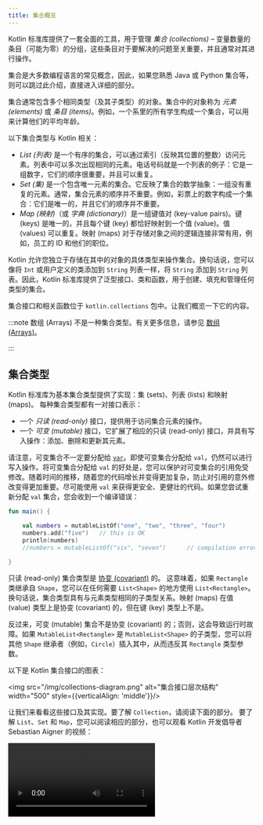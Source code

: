 ```yaml
---
title: 集合概览
---
```

Kotlin 标准库提供了一套全面的工具，用于管理 _集合 (collections)_ – 变量数量的条目（可能为零）的分组，这些条目对于要解决的问题至关重要，并且通常对其进行操作。

集合是大多数编程语言的常见概念，因此，如果您熟悉 Java 或 Python 集合等，则可以跳过此介绍，直接进入详细的部分。

集合通常包含多个相同类型（及其子类型）的对象。集合中的对象称为 _元素 (elements)_ 或 _条目 (items)_。例如，一个系里的所有学生构成一个集合，可以用来计算他们的平均年龄。

以下集合类型与 Kotlin 相关：

* _List (列表)_ 是一个有序的集合，可以通过索引（反映其位置的整数）访问元素。列表中可以多次出现相同的元素。电话号码就是一个列表的例子：它是一组数字，它们的顺序很重要，并且可以重复。
* _Set (集)_ 是一个包含唯一元素的集合。它反映了集合的数学抽象：一组没有重复的元素。通常，集合元素的顺序并不重要。例如，彩票上的数字构成一个集合：它们是唯一的，并且它们的顺序并不重要。
* _Map (映射)_（或 _字典 (dictionary)_）是一组键值对 (key-value pairs)。键 (keys) 是唯一的，并且每个键 (key) 都恰好映射到一个值 (value)。值 (values) 可以重复。映射 (maps) 对于存储对象之间的逻辑连接非常有用，例如，员工的 ID 和他们的职位。

Kotlin 允许您独立于存储在其中的对象的具体类型来操作集合。换句话说，您可以像将 `Int` 或用户定义的类添加到 `String` 列表一样，将 `String` 添加到 `String` 列表。因此，Kotlin 标准库提供了泛型接口、类和函数，用于创建、填充和管理任何类型的集合。

集合接口和相关函数位于 `kotlin.collections` 包中。让我们概览一下它的内容。

:::note
数组 (Arrays) 不是一种集合类型。有关更多信息，请参见 [数组 (Arrays)](arrays)。

:::

## 集合类型

Kotlin 标准库为基本集合类型提供了实现：集 (sets)、列表 (lists) 和映射 (maps)。
每种集合类型都有一对接口表示：

* 一个 _只读 (read-only)_ 接口，提供用于访问集合元素的操作。
* 一个 _可变 (mutable)_ 接口，它扩展了相应的只读 (read-only) 接口，并具有写入操作：添加、删除和更新其元素。

请注意，可变集合不一定要分配给 [`var`](basic-syntax#variables)。即使可变集合分配给 `val`，仍然可以进行写入操作。将可变集合分配给 `val` 的好处是，您可以保护对可变集合的引用免受修改。随着时间的推移，随着您的代码增长并变得更加复杂，防止对引用的意外修改变得更加重要。尽可能使用 `val` 来获得更安全、更健壮的代码。如果您尝试重新分配 `val` 集合，您会收到一个编译错误：

```kotlin
fun main() {

    val numbers = mutableListOf("one", "two", "three", "four")
    numbers.add("five")   // this is OK
    println(numbers)
    //numbers = mutableListOf("six", "seven")      // compilation error

}
```

只读 (read-only) 集合类型是 [协变 (covariant)](generics#variance) 的。
这意味着，如果 `Rectangle` 类继承自 `Shape`，您可以在任何需要 `List<Shape>` 的地方使用 `List<Rectangle>`。
换句话说，集合类型具有与元素类型相同的子类型关系。映射 (maps) 在值 (value) 类型上是协变 (covariant) 的，但在键 (key) 类型上不是。

反过来，可变 (mutable) 集合不是协变 (covariant) 的；否则，这会导致运行时故障。如果 `MutableList<Rectangle>` 是 `MutableList<Shape>` 的子类型，您可以将其他 `Shape` 继承者（例如，`Circle`）插入其中，从而违反其 `Rectangle` 类型参数。

以下是 Kotlin 集合接口的图表：

<img src="/img/collections-diagram.png" alt="集合接口层次结构" width="500" style={{verticalAlign: 'middle'}}/>

让我们来看看这些接口及其实现。要了解 `Collection`，请阅读下面的部分。
要了解 `List`、`Set` 和 `Map`，您可以阅读相应的部分，也可以观看 Kotlin 开发倡导者 Sebastian Aigner 的视频：

<video src="https://www.youtube.com/v/F8jj7e-_jFA" title="Kotlin 集合概述"/>

### Collection

[`Collection<T>`](https://kotlinlang.org/api/latest/jvm/stdlib/kotlin.collections/-collection/index.html) 是集合层次结构的根。此接口表示只读 (read-only) 集合的常见行为：检索大小、检查条目成员资格等等。
`Collection` 继承自 `Iterable<T>` 接口，该接口定义了迭代元素的操作。您可以将 `Collection` 用作函数的参数，该函数适用于不同的集合类型。对于更具体的情况，请使用 `Collection` 的继承者：[`List`](https://kotlinlang.org/api/latest/jvm/stdlib/kotlin.collections/-list/index.html) 和 [`Set`](https://kotlinlang.org/api/latest/jvm/stdlib/kotlin.collections/-set/index.html)。

```kotlin
fun printAll(strings: Collection<String>) {
    for(s in strings) print("$s ")
    println()
}
    
fun main() {
    val stringList = listOf("one", "two", "one")
    printAll(stringList)
    
    val stringSet = setOf("one", "two", "three")
    printAll(stringSet)
}
```

[`MutableCollection<T>`](https://kotlinlang.org/api/latest/jvm/stdlib/kotlin.collections/-mutable-collection/index.html) 是具有写入操作（例如，`add` 和 `remove`）的 `Collection`。

```kotlin
fun List<String>.getShortWordsTo(shortWords: MutableList<String>, maxLength: Int) {
    this.filterTo(shortWords) { it.length <= maxLength }
    // throwing away the articles
    val articles = setOf("a", "A", "an", "An", "the", "The")
    shortWords -= articles
}

fun main() {
    val words = "A long time ago in a galaxy far far away".split(" ")
    val shortWords = mutableListOf<String>()
    words.getShortWordsTo(shortWords, 3)
    println(shortWords)
}
```

### List

[`List<T>`](https://kotlinlang.org/api/latest/jvm/stdlib/kotlin.collections/-list/index.html) 以指定的顺序存储元素，并提供对它们的索引访问。索引从零开始——第一个元素的索引——并到 `lastIndex`，即 `(list.size - 1)`。

```kotlin
fun main() {

    val numbers = listOf("one", "two", "three", "four")
    println("Number of elements: ${numbers.size}")
    println("Third element: ${numbers.get(2)}")
    println("Fourth element: ${numbers[3]}")
    println("Index of element \"two\" ${numbers.indexOf("two")}")

}
```

列表元素（包括 null）可以重复：一个列表可以包含任意数量的相等对象或单个对象的出现次数。
如果两个列表具有相同的大小，并且在相同位置具有 [结构上相等 (structurally equal)](equality#structural-equality) 的元素，则认为这两个列表相等。

```kotlin
data class Person(var name: String, var age: Int)

fun main() {

    val bob = Person("Bob", 31)
    val people = listOf(Person("Adam", 20), bob, bob)
    val people2 = listOf(Person("Adam", 20), Person("Bob", 31), bob)
    println(people == people2)
    bob.age = 32
    println(people == people2)

}
```

[`MutableList<T>`](https://kotlinlang.org/api/latest/jvm/stdlib/kotlin.collections/-mutable-list/index.html) 是具有列表特定写入操作的 `List`，例如，在特定位置添加或删除元素。

```kotlin
fun main() {

    val numbers = mutableListOf(1, 2, 3, 4)
    numbers.add(5)
    numbers.removeAt(1)
    numbers[0] = 0
    numbers.shuffle()
    println(numbers)

}
```

如您所见，在某些方面，列表与数组非常相似。
但是，有一个重要的区别：数组的大小在初始化时定义，并且永远不会更改；
反过来，列表没有预定义的大小；列表的大小可以因写入操作而改变：添加、更新或删除元素。

在 Kotlin 中，`MutableList` 的默认实现是 [`ArrayList`](https://kotlinlang.org/api/latest/jvm/stdlib/kotlin.collections/-array-list/index.html)，您可以将其视为可调整大小的数组。

### Set

[`Set<T>`](https://kotlinlang.org/api/latest/jvm/stdlib/kotlin.collections/-set/index.html) 存储唯一元素；
它们的顺序通常是未定义的。`null` 元素也是唯一的：一个 `Set` 只能包含一个 `null`。
如果两个集合具有相同的大小，并且对于一个集合的每个元素，在另一个集合中都有一个相等的元素，则这两个集合相等。

```kotlin
fun main() {

    val numbers = setOf(1, 2, 3, 4)
    println("Number of elements: ${numbers.size}")
    if (numbers.contains(1)) println("1 is in the set")

    val numbersBackwards = setOf(4, 3, 2, 1)
    println("The sets are equal: ${numbers == numbersBackwards}")

}
```

[`MutableSet`](https://kotlinlang.org/api/latest/jvm/stdlib/kotlin.collections/-mutable-set/index.html) 是具有来自 `MutableCollection` 的写入操作的 `Set`。

`MutableSet` 的默认实现 – [`LinkedHashSet`](https://kotlinlang.org/api/latest/jvm/stdlib/kotlin.collections/-linked-hash-set/index.html) – 保留了元素插入的顺序。
因此，依赖于顺序的函数，例如 `first()` 或 `last()`，在此类集合上返回可预测的结果。

```kotlin
fun main() {

    val numbers = setOf(1, 2, 3, 4)  // LinkedHashSet is the default implementation
    val numbersBackwards = setOf(4, 3, 2, 1)
    
    println(numbers.first() == numbersBackwards.first())
    println(numbers.first() == numbersBackwards.last())

}
```

另一种实现 – [`HashSet`](https://kotlinlang.org/api/latest/jvm/stdlib/kotlin.collections/-hash-set/index.html) – 没有说明元素的顺序，因此在此类集合上调用此类函数会返回不可预测的结果。但是，`HashSet` 需要更少的内存来存储相同数量的元素。

### Map

[`Map<K, V>`](https://kotlinlang.org/api/latest/jvm/stdlib/kotlin.collections/-map/index.html) 不是 `Collection` 接口的继承者；但是，它也是一种 Kotlin 集合类型。
`Map` 存储 _键值对 (key-value)_ （或 _条目 (entries)_）；键 (keys) 是唯一的，但是不同的键 (keys) 可以与相等的值 (values) 配对。
`Map` 接口提供了特定的函数，例如按键 (key) 访问值 (value)、搜索键 (keys) 和值 (values) 等。

```kotlin
fun main() {

    val numbersMap = mapOf("key1" to 1, "key2" to 2, "key3" to 3, "key4" to 1)
    
    println("All keys: ${numbersMap.keys}")
    println("All values: ${numbersMap.values}")
    if ("key2" in numbersMap) println("Value by key \"key2\": ${numbersMap["key2"]}")    
    if (1 in numbersMap.values) println("The value 1 is in the map")
    if (numbersMap.containsValue(1)) println("The value 1 is in the map") // same as previous

}
```

包含相等对的两个映射 (maps) 是相等的，而与对的顺序无关。

```kotlin
fun main() {

    val numbersMap = mapOf("key1" to 1, "key2" to 2, "key3" to 3, "key4" to 1)    
    val anotherMap = mapOf("key2" to 2, "key1" to 1, "key4" to 1, "key3" to 3)
    
    println("The maps are equal: ${numbersMap == anotherMap}")

}
```

[`MutableMap`](https://kotlinlang.org/api/latest/jvm/stdlib/kotlin.collections/-mutable-map/index.html) 是具有映射写入操作的 `Map`，例如，您可以添加新的键值对或更新与给定键相关联的值。

```kotlin
fun main() {

    val numbersMap = mutableMapOf("one" to 1, "two" to 2)
    numbersMap.put("three", 3)
    numbersMap["one"] = 11

    println(numbersMap)

}
```

`MutableMap` 的默认实现 – [`LinkedHashMap`](https://kotlinlang.org/api/latest/jvm/stdlib/kotlin.collections/-linked-hash-map/index.html) – 在迭代映射 (map) 时保留元素插入的顺序。
反过来，另一种实现 – [`HashMap`](https://kotlinlang.org/api/latest/jvm/stdlib/kotlin.collections/-hash-map/index.html) – 没有说明元素的顺序。

### ArrayDeque

[`ArrayDeque<T>`](https://kotlinlang.org/api/latest/jvm/stdlib/kotlin.collections/-array-deque/) 是一个双端队列 (double-ended queue) 的实现，它允许你在队列的开头或结尾添加或删除元素。
因此，`ArrayDeque` 也在 Kotlin 中充当堆栈 (Stack) 和队列 (Queue) 数据结构的角色。在底层，`ArrayDeque` 是使用一个可调整大小的数组实现的，该数组在需要时自动调整大小：

```kotlin
fun main() {
    val deque = ArrayDeque(listOf(1, 2, 3))

    deque.addFirst(0)
    deque.addLast(4)
    println(deque) // [0, 1, 2, 3, 4]

    println(deque.first()) // 0
    println(deque.last()) // 4

    deque.removeFirst()
    deque.removeLast()
    println(deque) // [1, 2, 3]
}
```